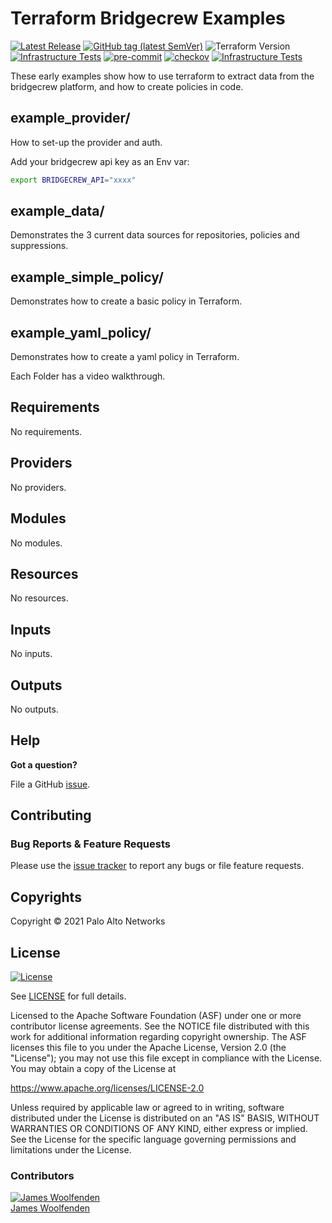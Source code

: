 # Terraform Bridgecrew Examples

[![Latest Release](https://img.shields.io/github/release/JamesWoolfenden/terraform-bridgecrew-examples.svg)](https://github.com/JamesWoolfenden/terraform-bridgecrew-examples/releases/latest)
[![GitHub tag (latest SemVer)](https://img.shields.io/github/tag/JamesWoolfenden/terraform-bridgecrew-examples.svg?label=latest)](https://github.com/JamesWoolfenden/terraform--http-ip/releases/latest)
![Terraform Version](https://img.shields.io/badge/tf-%3E%3D0.14.0-blue.svg)
[![Infrastructure Tests](https://www.bridgecrew.cloud/badges/github/JamesWoolfenden/terraform-bridgecrew-examples/cis_aws)](https://www.bridgecrew.cloud/link/badge?vcs=github&fullRepo=JamesWoolfenden%2Fterraform-bridgecrew-examples&benchmark=CIS+AWS+V1.2)
[![pre-commit](https://img.shields.io/badge/pre--commit-enabled-brightgreen?logo=pre-commit&logoColor=white)](https://github.com/pre-commit/pre-commit)
[![checkov](https://img.shields.io/badge/checkov-verified-brightgreen)](https://www.checkov.io/)
[![Infrastructure Tests](https://www.bridgecrew.cloud/badges/github/jameswoolfenden/terraform-bridgecrew-examples/general)](https://www.bridgecrew.cloud/link/badge?vcs=github&fullRepo=JamesWoolfenden%2Fterraform-bridgecrew-examples&benchmark=INFRASTRUCTURE+SECURITY)

These early examples show how to use terraform to extract data from the bridgecrew platform, and how to create policies in code.

## example_provider/

How to set-up the provider and auth.

Add your bridgecrew api key as an Env var:

```bash
export BRIDGECREW_API="xxxx"
```

## example_data/

Demonstrates the 3 current data sources for repositories, policies and suppressions.

## example_simple_policy/

Demonstrates how to create a basic policy in Terraform.

## example_yaml_policy/

Demonstrates how to create a yaml policy in Terraform.

Each Folder has a video walkthrough.

<!-- BEGINNING OF PRE-COMMIT-TERRAFORM DOCS HOOK -->
## Requirements

No requirements.

## Providers

No providers.

## Modules

No modules.

## Resources

No resources.

## Inputs

No inputs.

## Outputs

No outputs.
<!-- END OF PRE-COMMIT-TERRAFORM DOCS HOOK -->

## Help

**Got a question?**

File a GitHub [issue](https://github.com/JamesWoolfenden/terraform-bridgecrew-examples/issues).

## Contributing

### Bug Reports & Feature Requests

Please use the [issue tracker](https://github.com/JamesWoolfenden/terraform-bridgecrew-examples/issues) to report any bugs or file feature requests.

## Copyrights

Copyright © 2021 Palo Alto Networks

## License

[![License](https://img.shields.io/badge/License-Apache%202.0-blue.svg)](https://opensource.org/licenses/Apache-2.0)

See [LICENSE](LICENSE) for full details.

Licensed to the Apache Software Foundation (ASF) under one
or more contributor license agreements. See the NOTICE file
distributed with this work for additional information
regarding copyright ownership. The ASF licenses this file
to you under the Apache License, Version 2.0 (the
"License"); you may not use this file except in compliance
with the License. You may obtain a copy of the License at

<https://www.apache.org/licenses/LICENSE-2.0>

Unless required by applicable law or agreed to in writing,
software distributed under the License is distributed on an
"AS IS" BASIS, WITHOUT WARRANTIES OR CONDITIONS OF ANY
KIND, either express or implied. See the License for the
specific language governing permissions and limitations
under the License.

### Contributors

[![James Woolfenden][jameswoolfenden_avatar]][jameswoolfenden_homepage]<br/>[James Woolfenden][jameswoolfenden_homepage]

[jameswoolfenden_homepage]: https://github.com/jameswoolfenden
[jameswoolfenden_avatar]: https://github.com/jameswoolfenden.png?size=150
[github]: https://github.com/jameswoolfenden
[linkedin]: https://www.linkedin.com/in/jameswoolfenden/
[twitter]: https://twitter.com/JimWoolfenden
[share_twitter]: https://twitter.com/intent/tweet/?text=terraform-bridgecrew-examples&url=https://github.com/JamesWoolfenden/terraform-bridgecrew-examples
[share_linkedin]: https://www.linkedin.com/shareArticle?mini=true&title=terraform-bridgecrew-examples&url=https://github.com/JamesWoolfenden/terraform-bridgecrew-examples
[share_reddit]: https://reddit.com/submit/?url=https://github.com/JamesWoolfenden/terraform-bridgecrew-examples
[share_facebook]: https://facebook.com/sharer/sharer.php?u=https://github.com/JamesWoolfenden/terraform-bridgecrew-examples
[share_email]: mailto:?subject=terraform-bridgecrew-examples&body=https://github.com/JamesWoolfenden/terraform-bridgecrew-examples
